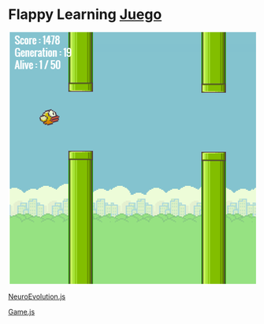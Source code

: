 # Flappy Learning [Juego](http://keeta67.github.io)

![alt tag](https://github.com/Keeta67/keeta67.github.io/blob/main/img/flappy.png?raw=true)

[NeuroEvolution.js](http://github.com/Keeta67/keeta67.github.io/blob/main/Neuroevolution.js)

[Game.js](http://github.com/Keeta67/keeta67.github.io/blob/main/game.js)

